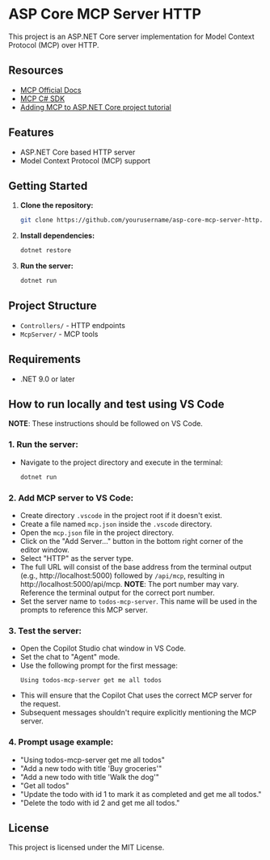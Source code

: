 # ASP Core MCP Server HTTP

This project is an ASP.NET Core server implementation for Model Context Protocol (MCP) over HTTP.

## Resources

- [MCP Official Docs](https://modelcontextprotocol.io/docs/getting-started/intro)
- [MCP C# SDK](https://github.com/modelcontextprotocol/csharp-sdk)
- [Adding MCP to ASP.NET Core project tutorial](https://learn.microsoft.com/en-us/azure/app-service/tutorial-ai-model-context-protocol-server-dotnet)

## Features

- ASP.NET Core based HTTP server
- Model Context Protocol (MCP) support

## Getting Started

1. **Clone the repository:**
    ```bash
    git clone https://github.com/yourusername/asp-core-mcp-server-http.git
    ```

2. **Install dependencies:**
    ```bash
    dotnet restore
    ```

3. **Run the server:**
    ```bash
    dotnet run
    ```

## Project Structure

- `Controllers/` - HTTP endpoints
- `McpServer/` - MCP tools

## Requirements

- .NET 9.0 or later

## How to run locally and test using VS Code

**NOTE**: These instructions should be followed on VS Code.

### 1. Run the server:
- Navigate to the project directory and execute in the terminal:
    ```bash
    dotnet run
    ```

### 2. Add MCP server to VS Code:
- Create directory `.vscode` in the project root if it doesn't exist.
- Create a file named `mcp.json` inside the `.vscode` directory.
- Open the `mcp.json` file in the project directory.
- Click on the "Add Server..." button in the bottom right corner of the editor window.
- Select "HTTP" as the server type.
- The full URL will consist of the base address from the terminal output (e.g., http://localhost:5000) followed by `/api/mcp`, resulting in http://localhost:5000/api/mcp. **NOTE**: The port number may vary. Reference the terminal output for the correct port number.
- Set the server name to `todos-mcp-server`. This name will be used in the prompts to reference this MCP server.

### 3. Test the server:
- Open the Copilot Studio chat window in VS Code.
- Set the chat to "Agent" mode.
- Use the following prompt for the first message:
    ```
    Using todos-mcp-server get me all todos
    ```
- This will ensure that the Copilot Chat uses the correct MCP server for the request.
- Subsequent messages shouldn't require explicitly mentioning the MCP server.

### 4. Prompt usage example:
- "Using todos-mcp-server get me all todos"
- "Add a new todo with title 'Buy groceries'"
- "Add a new todo with title 'Walk the dog'"
- "Get all todos"
- "Update the todo with id 1 to mark it as completed and get me all todos."
- "Delete the todo with id 2 and get me all todos."

## License

This project is licensed under the MIT License.
